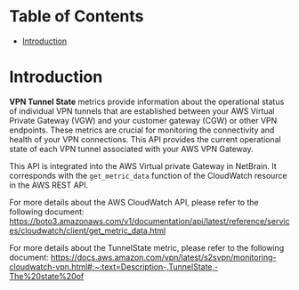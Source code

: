# Table of Contents
- [Introduction](#introduction)


# Introduction <a name="introduction"></a>
<b>VPN Tunnel State</b> metrics provide information about the operational status of individual VPN tunnels that are established between your AWS Virtual Private Gateway (VGW) and your customer gateway (CGW) or other VPN endpoints. These metrics are crucial for monitoring the connectivity and health of your VPN connections. This API provides the current operational state of each VPN tunnel associated with your AWS VPN Gateway.



This API is integrated into the AWS Virtual private Gateway in NetBrain. It corresponds with the `get_metric_data` function of the CloudWatch resource in the AWS REST API.



For more details about the AWS CloudWatch API, please refer to the following document: https://boto3.amazonaws.com/v1/documentation/api/latest/reference/services/cloudwatch/client/get_metric_data.html

For more details about the TunnelState metric, please refer to the following document: https://docs.aws.amazon.com/vpn/latest/s2svpn/monitoring-cloudwatch-vpn.html#:~:text=Description-,TunnelState,-The%20state%20of